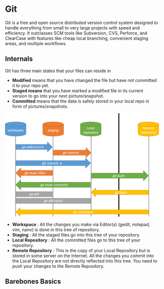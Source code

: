 # Git 

 Git is a free and open source distributed version control system designed to handle everything from small to very large projects with speed and efficiency.
 It outclasses SCM tools like Subversion, CVS, Perforce, and ClearCase with features like cheap local branching, convenient staging areas, and multiple workflows. 

##  Internals

Git has three main states that your files can reside in

- **Modified** means that you have changed the file but have not committed it to your
repo yet.
- **Staged means** that you have marked a modified file in its current version to go into
your next picture/snapshot.
- **Committed** means that the data is safely stored in your local repo in form of
pictures/snapshots.

![Git](assignments/summary/Assets/gwf.png)

- **Workspace** : All the changes you make via Editor(s) (gedit, notepad, vim, nano) is
done in this tree of repository.
- **Staging** : All the staged files go into this tree of your repository.
- **Local Repository** : All the committed files go to this tree of your repository.
- **Remote Repository** : This is the copy of your Local Repository but is stored in some
server on the Internet. All the changes you commit into the Local Repository are
not directly reflected into this tree. You need to push your changes to the Remote
Repository.

## Barebones Basics





